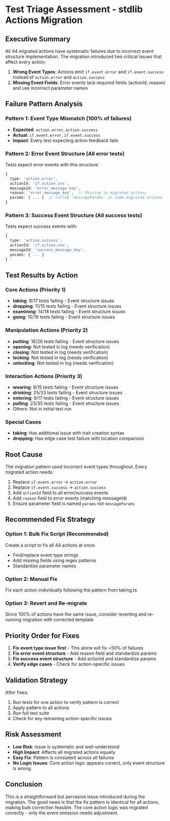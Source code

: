 # Test Triage Assessment - stdlib Actions Migration

## Executive Summary

All 44 migrated actions have systematic failures due to incorrect event structure implementation. The migration introduced two critical issues that affect every action:

1. **Wrong Event Types**: Actions emit `if.event.error` and `if.event.success` instead of `action.error` and `action.success`
2. **Missing Event Fields**: Error events lack required fields (actionId, reason) and use incorrect parameter names

## Failure Pattern Analysis

### Pattern 1: Event Type Mismatch (100% of failures)
- **Expected**: `action.error`, `action.success`
- **Actual**: `if.event.error`, `if.event.success`
- **Impact**: Every test expecting action feedback fails

### Pattern 2: Error Event Structure (All error tests)
Tests expect error events with this structure:
```typescript
{
  type: 'action.error',
  actionId: 'if.action.xxx',
  messageId: 'error_message_key',
  reason: 'error_message_key',  // Missing in migrated actions
  params: { ... }  // Called 'messageParams' in some migrated actions
}
```

### Pattern 3: Success Event Structure (All success tests)
Tests expect success events with:
```typescript
{
  type: 'action.success',
  actionId: 'if.action.xxx',
  messageId: 'success_message_key',
  params: { ... }
}
```

## Test Results by Action

### Core Actions (Priority 1)
- **taking**: 8/17 tests failing - Event structure issues
- **dropping**: 11/15 tests failing - Event structure issues
- **examining**: 14/18 tests failing - Event structure issues
- **going**: 10/19 tests failing - Event structure issues

### Manipulation Actions (Priority 2)
- **putting**: 16/26 tests failing - Event structure issues
- **opening**: Not tested in log (needs verification)
- **closing**: Not tested in log (needs verification)
- **locking**: Not tested in log (needs verification)
- **unlocking**: Not tested in log (needs verification)

### Interaction Actions (Priority 3)
- **wearing**: 8/15 tests failing - Event structure issues
- **drinking**: 25/33 tests failing - Event structure issues
- **entering**: 9/17 tests failing - Event structure issues
- **pulling**: 23/35 tests failing - Event structure issues
- Others: Not in initial test run

### Special Cases
- **taking**: Has additional issue with trait creation syntax
- **dropping**: Has edge case test failure with location comparison

## Root Cause

The migration pattern used incorrect event types throughout. Every migrated action needs:

1. Replace `if.event.error` → `action.error`
2. Replace `if.event.success` → `action.success`
3. Add `actionId` field to all error/success events
4. Add `reason` field to error events (matching messageId)
5. Ensure parameter field is named `params` not `messageParams`

## Recommended Fix Strategy

### Option 1: Bulk Fix Script (Recommended)
Create a script to fix all 44 actions at once:
- Find/replace event type strings
- Add missing fields using regex patterns
- Standardize parameter names

### Option 2: Manual Fix
Fix each action individually following the pattern from taking.ts

### Option 3: Revert and Re-migrate
Since 100% of actions have the same issue, consider reverting and re-running migration with corrected template

## Priority Order for Fixes

1. **Fix event type issue first** - This alone will fix ~50% of failures
2. **Fix error event structure** - Add reason field and standardize params
3. **Fix success event structure** - Add actionId and standardize params
4. **Verify edge cases** - Check for action-specific issues

## Validation Strategy

After fixes:
1. Run tests for one action to verify pattern is correct
2. Apply pattern to all actions
3. Run full test suite
4. Check for any remaining action-specific issues

## Risk Assessment

- **Low Risk**: Issue is systematic and well-understood
- **High Impact**: Affects all migrated actions equally
- **Easy Fix**: Pattern is consistent across all failures
- **No Logic Issues**: Core action logic appears correct, only event structure is wrong

## Conclusion

This is a straightforward but pervasive issue introduced during the migration. The good news is that the fix pattern is identical for all actions, making bulk correction feasible. The core action logic was migrated correctly - only the event emission needs adjustment.